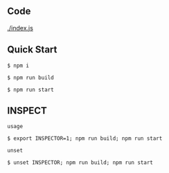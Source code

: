 ## Code

[./index.js](./index.js)

## Quick Start

```shell
$ npm i
```

```shell
$ npm run build
```

```shell
$ npm run start
```

## INSPECT

`usage`

```shell
$ export INSPECTOR=1; npm run build; npm run start
```

`unset`

```shell
$ unset INSPECTOR; npm run build; npm run start
```
